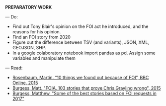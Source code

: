 **PREPARATORY WORK**

— Do:
- Find out Tony Blair's opinion on the FOI act he introduced, and the reasons for his opinion.
- Find an FOI story from 2020
- Figure out the difference between TSV (and variants), JSON, XML, GEOJSON, SHP.
- In a google colaboratory notebook import pandas as pd. Assign some variables and manipulate them

— Read:

- [Rosenbaum, Martin. “10 things we found out because of FOI”, BBC Online. 2015](https://www.bbc.co.uk/news/magazine-30645383)
- [Burgess, Matt. "FOIA. 103 stories that prove Chris Grayling wrong", 2015](https://www.theguardian.com/media/2015/oct/30/freedom-of-information-act-chris-grayling-misuse-foi)
- [Burgess, Matthew. "Some of the best stories based on FOI requests in 2017"](https://www.foi.directory/some-of-the-best-stories-based-on-foi-requests-in-2017/)  
